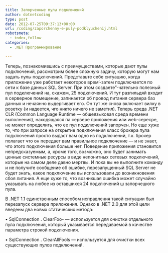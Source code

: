 ```yaml
---
title: Запорченные пулы подключений
author: dotnetcoding
type: post
date: 2012-07-25T09:37:13+00:00
url: /coding/zaporchenny-e-puly-podklyuchenij.html
robotsmeta:
  - index,follow
categories:
  - .NET Программирование

---
```

Теперь, познакомившись с преимуществами, которые дают пулы подключений, рассмотрим более сложную задачу, которую могут нам задать пулы подключений.<!--more--> Представьте себе ситуацию, когда приложение уже работает некоторое врем&#8217;-затем подключается по сети к базе данных SQL Server. При этом создаете”-чательно полезный пул подключений на, скажем, 25 подключений. И тут разгильдяй входит в серверное помещение, запинается об провод питания сервера баз данных и нечаянно выдергивает его. Он тут же снова включает вилку в розетку {и надеется, чго никто ничего не заметил). Теперь среда .NET CLR {Common Language Runtime — общеязыковая среда времени выполнения), находящаяся па сервере приложения или web-cepecpe, не может определить, что ее пул подключений запорчен. Но еще хуже то, что при запросе на открытие подключения класс брокера пула подключений просто выдаст вам одно из подключений, т.к. брокер полагает что он передает вам правильное подключение — и не знает, что этого подключения больше нет. Поведение приложения становится непредсказуемым, а, кроме того, возможно, оно будет занимать ценные системные ресурсы в виде непонитных сетевых подключений, которые на самом деле давно мертвы. И пока вы не выполните команду и не получите сообщение об ошибке, перезапущенный SQL Server не будет знать, какое подключение вы использовали до возникновения сбоя литания. А еще хуже то, что возникшая ошибка может случайно указывать на любое из оставшихся 24 подключений ш запорчешюго пула.

В .NET 1.1 единственным способом исправления такой ситуации был перезапуск сервера приложения. Однако в .NET 2.0 для этой цели введены два новых статических метода:

• SqlConnection . ClearFoo- — используется для очистки отдельного пула подключений, который указывается передаваемой в качестве параметра строкой подключения.

• SqlConnection . ClearAllFools — используется для очистки всех существующих пулов подключений.